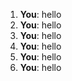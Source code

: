 1. **You**: hello
2. **You**: hello
3. **You**: hello
4. **You**: hello
5. **You**: hello
6. **You**: hello